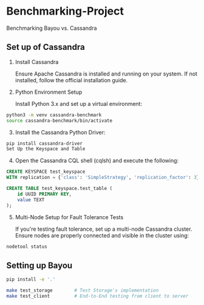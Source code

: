 
# Benchmarking-Project

Benchmarking Bayou vs. Cassandra

## Set up of Cassandra

1. Install Cassandra

    Ensure Apache Cassandra is installed and running on your system.
    If not installed, follow the official installation guide.
2. Python Environment Setup

    Install Python 3.x and set up a virtual environment:

``` bash
python3 -m venv cassandra-benchmark
source cassandra-benchmark/bin/activate
```

3. Install the Cassandra Python Driver:

``` bash
pip install cassandra-driver
Set Up the Keyspace and Table
```

4. Open the Cassandra CQL shell (cqlsh) and execute the following:

```sql
CREATE KEYSPACE test_keyspace 
WITH replication = {'class': 'SimpleStrategy', 'replication_factor': 3};

CREATE TABLE test_keyspace.test_table (
    id UUID PRIMARY KEY,
    value TEXT
);
```

5. Multi-Node Setup for Fault Tolerance Tests

    If you're testing fault tolerance, set up a multi-node Cassandra cluster.
    Ensure nodes are properly connected and visible in the cluster using:

```bash
nodetool status
```


## Setting up Bayou

``` bash
pip install -e '.'

make test_storage        # Test Storage's implementation
make test_client         # End-to-End testing from client to server
```